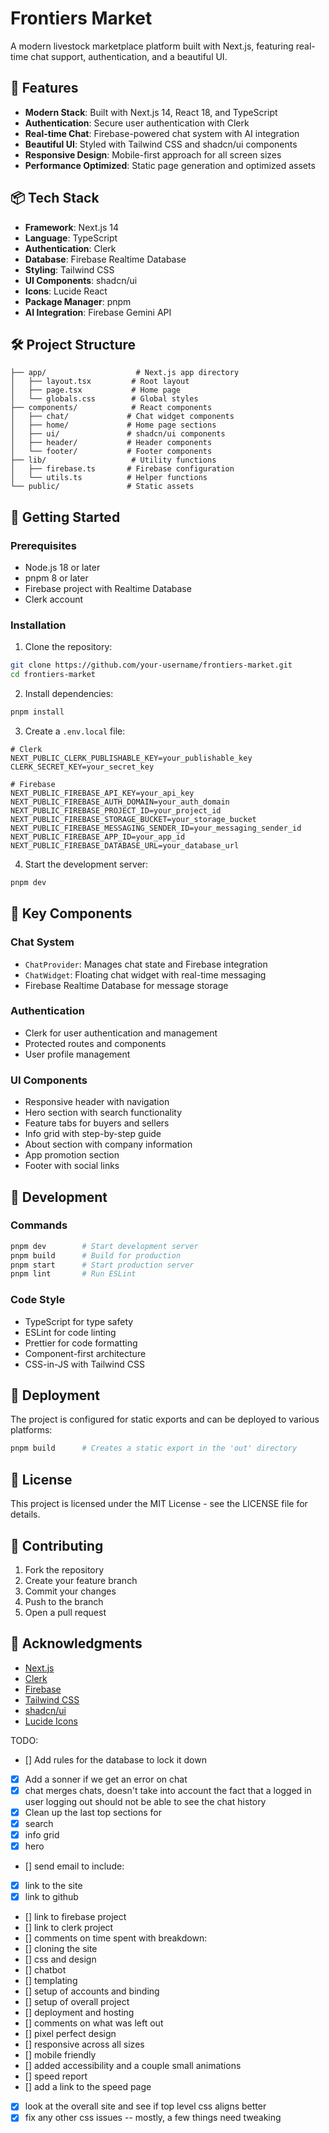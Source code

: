# Frontiers Market

A modern livestock marketplace platform built with Next.js, featuring real-time chat support, authentication, and a beautiful UI.

## 🚀 Features

- **Modern Stack**: Built with Next.js 14, React 18, and TypeScript
- **Authentication**: Secure user authentication with Clerk
- **Real-time Chat**: Firebase-powered chat system with AI integration
- **Beautiful UI**: Styled with Tailwind CSS and shadcn/ui components
- **Responsive Design**: Mobile-first approach for all screen sizes
- **Performance Optimized**: Static page generation and optimized assets

## 📦 Tech Stack

- **Framework**: Next.js 14
- **Language**: TypeScript
- **Authentication**: Clerk
- **Database**: Firebase Realtime Database
- **Styling**: Tailwind CSS
- **UI Components**: shadcn/ui
- **Icons**: Lucide React
- **Package Manager**: pnpm
- **AI Integration**: Firebase Gemini API

## 🛠️ Project Structure

```
├── app/                    # Next.js app directory
│   ├── layout.tsx         # Root layout
│   ├── page.tsx           # Home page
│   └── globals.css        # Global styles
├── components/            # React components
│   ├── chat/             # Chat widget components
│   ├── home/             # Home page sections
│   ├── ui/               # shadcn/ui components
│   ├── header/           # Header components
│   └── footer/           # Footer components
├── lib/                   # Utility functions
│   ├── firebase.ts       # Firebase configuration
│   └── utils.ts          # Helper functions
└── public/               # Static assets
```

## 🚀 Getting Started

### Prerequisites

- Node.js 18 or later
- pnpm 8 or later
- Firebase project with Realtime Database
- Clerk account

### Installation

1. Clone the repository:
```bash
git clone https://github.com/your-username/frontiers-market.git
cd frontiers-market
```

2. Install dependencies:
```bash
pnpm install
```

3. Create a `.env.local` file:
```env
# Clerk
NEXT_PUBLIC_CLERK_PUBLISHABLE_KEY=your_publishable_key
CLERK_SECRET_KEY=your_secret_key

# Firebase
NEXT_PUBLIC_FIREBASE_API_KEY=your_api_key
NEXT_PUBLIC_FIREBASE_AUTH_DOMAIN=your_auth_domain
NEXT_PUBLIC_FIREBASE_PROJECT_ID=your_project_id
NEXT_PUBLIC_FIREBASE_STORAGE_BUCKET=your_storage_bucket
NEXT_PUBLIC_FIREBASE_MESSAGING_SENDER_ID=your_messaging_sender_id
NEXT_PUBLIC_FIREBASE_APP_ID=your_app_id
NEXT_PUBLIC_FIREBASE_DATABASE_URL=your_database_url
```

4. Start the development server:
```bash
pnpm dev
```

## 📁 Key Components

### Chat System
- `ChatProvider`: Manages chat state and Firebase integration
- `ChatWidget`: Floating chat widget with real-time messaging
- Firebase Realtime Database for message storage

### Authentication
- Clerk for user authentication and management
- Protected routes and components
- User profile management

### UI Components
- Responsive header with navigation
- Hero section with search functionality
- Feature tabs for buyers and sellers
- Info grid with step-by-step guide
- About section with company information
- App promotion section
- Footer with social links

## 🔧 Development

### Commands

```bash
pnpm dev        # Start development server
pnpm build      # Build for production
pnpm start      # Start production server
pnpm lint       # Run ESLint
```

### Code Style

- TypeScript for type safety
- ESLint for code linting
- Prettier for code formatting
- Component-first architecture
- CSS-in-JS with Tailwind CSS

## 🚀 Deployment

The project is configured for static exports and can be deployed to various platforms:

```bash
pnpm build      # Creates a static export in the 'out' directory
```

## 📝 License

This project is licensed under the MIT License - see the LICENSE file for details.

## 🤝 Contributing

1. Fork the repository
2. Create your feature branch
3. Commit your changes
4. Push to the branch
5. Open a pull request

## 🙏 Acknowledgments

- [Next.js](https://nextjs.org/)
- [Clerk](https://clerk.dev/)
- [Firebase](https://firebase.google.com/)
- [Tailwind CSS](https://tailwindcss.com/)
- [shadcn/ui](https://ui.shadcn.com/)
- [Lucide Icons](https://lucide.dev/)


TODO:
- [] Add rules for the database to lock it down
- [x] Add a sonner if we get an error on chat
- [x] chat merges chats, doesn't take into account the fact that a logged in user logging out should not be able to see the chat history
- [x] Clean up the last top sections for
 - [x] search
 - [x] info grid
 - [x] hero
- [] send email to include:
 - [x] link to the site
 - [x] link to github
 - [] link to firebase project
 - [] link to clerk project
 - [] comments on time spent with breakdown:
  - [] cloning the site
  - [] css and design
  - [] chatbot
  - [] templating
  - [] setup of accounts and binding
  - [] setup of overall project
  - [] deployment and hosting
- [] comments on what was left out
 - [] pixel perfect design
 - [] responsive across all sizes
 - [] mobile friendly
 - [] added accessibility and a couple small animations
- [] speed report
- [] add a link to the speed page
- [x] look at the overall site and see if top level css aligns better
- [x] fix any other css issues -- mostly, a few things need tweaking
